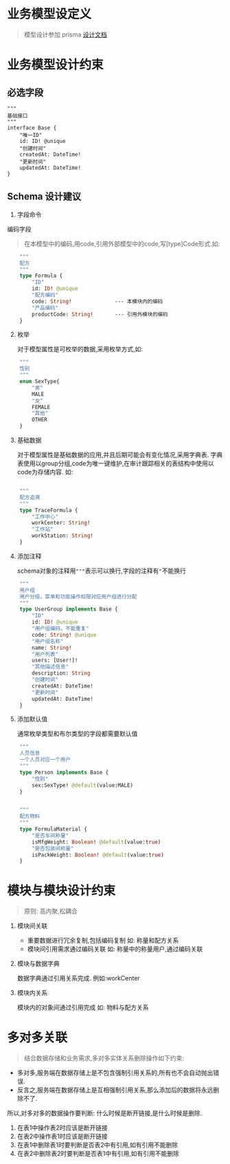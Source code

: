 
# 业务模型设定义

> 模型设计参加 prisma [设计文档](https://www.prisma.io/docs/datamodel-and-migrations/datamodel-MYSQL-knul/) 

# 业务模型设计约束

## 必选字段

    """
    基础接口
    """
    interface Base {
        "唯一ID"
        id: ID! @unique
        "创建时间"
        createdAt: DateTime!
        "更新时间"
        updatedAt: DateTime!
    }

## Schema 设计建议

1. 字段命令

  编码字段
  > 在本模型中的编码,用code,引用外部模型中的code,写[type]Code形式.如:

``` graphql
    """
    配方
    """
    type Formula {
        "ID"
        id: ID! @unique
        "配方编码"
        code: String!              --- 本模块内的编码
        "产品编码"
        productCode: String!       --- 引用外模块的编码
    }
```

2. 枚举

    对于模型属性是可枚举的数据,采用枚举方式,如:

``` graphql
    """
    性别
    """
    enum SexType{
        "男"
        MALE
        "女"
        FEMALE
        "其他"
        OTHER
    }
```

3. 基础数据

    对于模型属性是基础数据的应用,并且后期可能会有变化情况,采用字典表.
    字典表使用以group分组,code为唯一键维护,在审计跟踪相关的表结构中使用以code为存储内容.
    如:

``` graphql

    """
    配方追溯
    """
    type TraceFormula {
        "工作中心"
        workCenter: String!
        "工作站"
        workStation: String!
    }


```

4. 添加注释

    schema对象的注释用`"""`表示可以换行,字段的注释有`"`不能换行

``` graphql
    """
    用户组
    用户分组，菜单和功能操作权限对应用户组进行分配
    """
    type UserGroup implements Base {
        "ID"
        id: ID! @unique
        "用户组编码，不能重复"
        code: String! @unique
        "用户组名称"
        name: String!
        "用户列表"
        users: [User!]!
        "其他描述信息"
        description: String
        "创建时间"
        createdAt: DateTime!
        "更新时间"
        updatedAt: DateTime!
    }
```

5. 添加默认值

    通常枚举类型和布尔类型的字段都需要默认值

``` graphql
    """
    人员信息
    一个人员对应一个用户
    """
    type Person implements Base {
        "性别"
        sex:SexType! @default(value:MALE)
    }


    """
    配方物料
    """
    type FormulaMaterial {
        "是否车间称量"
        isMfgWeight: Boolean! @default(value:true)
        "是否包装间称量"
        isPackWeight: Boolean! @default(value:true)
    }

```

# 模块与模块设计约束

> 原则: 高内聚,松耦合

1. 模块间关联

    - 重要数据进行冗余复制,包括编码复制
        如: 称量和配方关系
    - 模块间引用需求通过编码关联
        如: 称量中的称量用户,通过编码关联

2. 模块与数据字典

    数据字典通过引用关系完成. 例如:workCenter

3. 模块内关系

    模块内的对象间通过引用完成
    如: 物料与配方关系

# 多对多关联

> 结合数据存储和业务需求,多对多实体关系删除操作如下约束:

- 多对多,服务端在数据存储上是不包含强制引用关系的,所有也不会自动抛出错误.
- 反言之,服务端在数据存储上是互相强制引用关系,那么添加后的数据将永远删除不了.

所以,对多对多的数据操作要判断: 什么时候是断开链接,是什么时候是删除.

1. 在表1中操作表2时应该是断开链接
2. 在表2中操作表1时应该是断开链接
3. 在表1中删除表1时要判断是否表2中有引用,如有引用不能删除
4. 在表2中删除表2时要判断是否表1中有引用,如有引用不能删除

